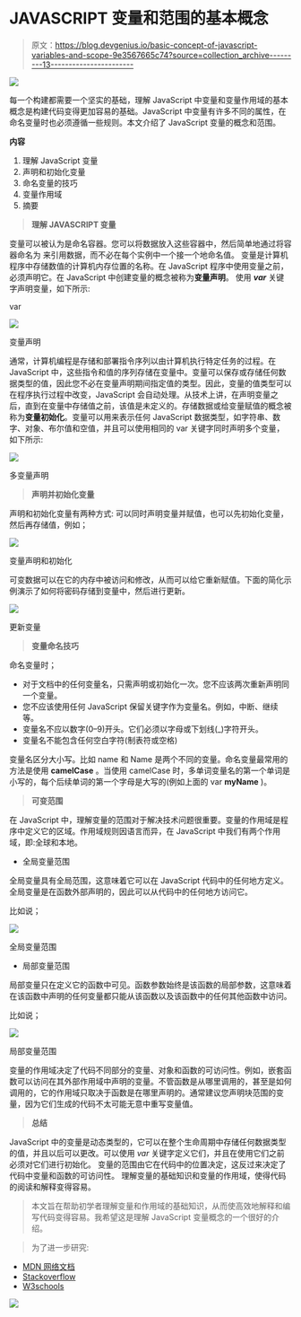 # JAVASCRIPT 变量和范围的基本概念

> 原文：<https://blog.devgenius.io/basic-concept-of-javascript-variables-and-scope-9e3567665c74?source=collection_archive---------13----------------------->

![](img/f781ab538a039ec7413e0da49c31e041.png)

每一个构建都需要一个坚实的基础，理解 JavaScript 中变量和变量作用域的基本概念是构建代码变得更加容易的基础。JavaScript 中变量有许多不同的属性，在命名变量时也必须遵循一些规则。本文介绍了 JavaScript 变量的概念和范围。

**内容**

1.  理解 JavaScript 变量
2.  声明和初始化变量
3.  命名变量的技巧
4.  变量作用域
5.  摘要

> **理解 JAVASCRIPT 变量**

变量可以被认为是命名容器。您可以将数据放入这些容器中，然后简单地通过将容器命名为
来引用数据，而不必在每个实例中一个接一个地命名值。
变量是计算机程序中存储数值的计算机内存位置的名称。在 JavaScript 程序中使用变量之前，必须声明它。在 JavaScript 中创建变量的概念被称为**变量声明**。
使用 ***var*** 关键字声明变量，如下所示:

var<variable-name></variable-name>

![](img/4e5f5bb5071476ae796acdcf8887d034.png)

变量声明

通常，计算机编程是存储和部署指令序列以由计算机执行特定任务的过程。在 JavaScript 中，这些指令和值的序列存储在变量中。变量可以保存或存储任何数据类型的值，因此您不必在变量声明期间指定值的类型。因此，变量的值类型可以在程序执行过程中改变，JavaScript 会自动处理。从技术上讲，在声明变量之后，直到在变量中存储值之前，该值是未定义的。存储数据或给变量赋值的概念被称为**变量初始化**。变量可以用来表示任何 JavaScript 数据类型，如字符串、数字、对象、布尔值和空值，并且可以使用相同的 var 关键字同时声明多个变量，如下所示:

![](img/09132266c6b5659154deb8c934de6bd4.png)

多变量声明

> **声明并初始化变量**

声明和初始化变量有两种方式:
可以同时声明变量并赋值，也可以先初始化变量，然后再存储值，例如；

![](img/5ee6414c14de8eb51abb49a131e45f33.png)

变量声明和初始化

可变数据可以在它的内存中被访问和修改，从而可以给它重新赋值。下面的简化示例演示了如何将密码存储到变量中，然后进行更新。

![](img/c7866d55261933ace5ab963012bcd22c.png)

更新变量

> **变量命名技巧**

命名变量时；

*   对于文档中的任何变量名，只需声明或初始化一次。您不应该两次重新声明同一个变量。
*   您不应该使用任何 JavaScript 保留关键字作为变量名。例如，中断、继续等。
*   变量名不应以数字(0–9)开头。它们必须以字母或下划线(_)字符开头。
*   变量名不能包含任何空白字符(制表符或空格)

变量名区分大小写。比如 name 和 Name 是两个不同的变量。命名变量最常用的方法是使用 **camelCase** 。当使用 camelCase 时，多单词变量名的第一个单词是小写的，每个后续单词的第一个字母是大写的(例如上面的 var **myName** )。

> **可变范围**

在 JavaScript 中，理解变量的范围对于解决技术问题很重要。变量的作用域是程序中定义它的区域。作用域规则因语言而异，在 JavaScript 中我们有两个作用域，即:全球和本地。

*   全局变量范围

全局变量具有全局范围，这意味着它可以在 JavaScript 代码中的任何地方定义。全局变量是在函数外部声明的，因此可以从代码中的任何地方访问它。

比如说；

![](img/aaf52c5b3bfd92d97e2856b7806e2450.png)

全局变量范围

*   局部变量范围

局部变量只在定义它的函数中可见。函数参数始终是该函数的局部参数，这意味着在该函数中声明的任何变量都只能从该函数以及该函数中的任何其他函数中访问。

比如说；

![](img/73f212e66394d99a4996612af24dde5e.png)

局部变量范围

变量的作用域决定了代码不同部分的变量、对象和函数的可访问性。例如，嵌套函数可以访问在其外部作用域中声明的变量。不管函数是从哪里调用的，甚至是如何调用的，它的作用域只取决于函数是在哪里声明的。通常建议您声明块范围的变量，因为它们生成的代码不太可能无意中重写变量值。

> **总结**

JavaScript 中的变量是动态类型的，它可以在整个生命周期中存储任何数据类型的值，并且以后可以更改。可以使用 *var* 关键字定义它们，并且在使用它们之前必须对它们进行初始化。
变量的范围由它在代码中的位置决定，这反过来决定了代码中变量和函数的可访问性。
理解变量的基础知识和变量的作用域，使得代码的阅读和解释变得容易。

> 本文旨在帮助初学者理解变量和作用域的基础知识，从而使高效地解释和编写代码变得容易。我希望这是理解 JavaScript 变量概念的一个很好的介绍。

> 为了进一步研究:

*   [MDN 网络文档](https://developer.mozilla.org/en-US/docs/Web/JavaScript/Reference/Statements/var#:~:text=The%20scope%20of%20a%20variable,declared%20outside%20any%20function%2C%20global.)
*   [Stackoverflow](https://stackoverflow.com/questions/762011/whats-the-difference-between-using-let-and-var#:~:text=The%20main%20difference%20is%20the,outside%20the%20loop%20for%20example.&text=This%20is%20unlike%20the%20var,function%20regardless%20of%20block%20scope.)
*   [W3schools](https://www.w3schools.com/js/js_scope.asp)

![](img/f781ab538a039ec7413e0da49c31e041.png)